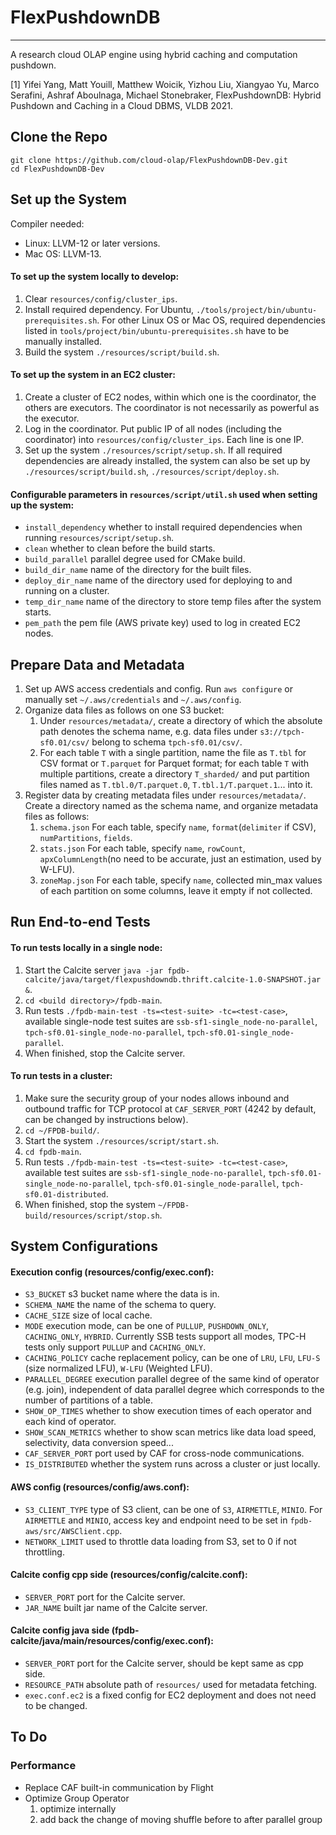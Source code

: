 # FlexPushdownDB

-----------------

A research cloud OLAP engine using hybrid caching and computation pushdown.

[1] Yifei Yang, Matt Youill, Matthew Woicik, Yizhou Liu, Xiangyao Yu, Marco Serafini, Ashraf Aboulnaga, Michael Stonebraker, FlexPushdownDB: Hybrid Pushdown and Caching in a Cloud DBMS, VLDB 2021.


## Clone the Repo

```
git clone https://github.com/cloud-olap/FlexPushdownDB-Dev.git
cd FlexPushdownDB-Dev
```


## Set up the System

Compiler needed: 
- Linux: LLVM-12 or later versions.
- Mac OS: LLVM-13.

#### To set up the system locally to develop:

1. Clear `resources/config/cluster_ips`.
2. Install required dependency. For Ubuntu, `./tools/project/bin/ubuntu-prerequisites.sh`. For other Linux OS or Mac OS, required dependencies listed in `tools/project/bin/ubuntu-prerequisites.sh` have to be manually installed.
3. Build the system `./resources/script/build.sh`.

#### To set up the system in an EC2 cluster:

1. Create a cluster of EC2 nodes, within which one is the coordinator, the others are executors. The coordinator is not necessarily as powerful as the executor.
2. Log in the coordinator. Put public IP of all nodes (including the coordinator) into `resources/config/cluster_ips`. Each line is one IP.
3. Set up the system `./resources/script/setup.sh`. If all required dependencies are already installed, the system can also be set up by `./resources/script/build.sh`, `./resources/script/deploy.sh`.

#### Configurable parameters in `resources/script/util.sh` used when setting up the system:

- `install_dependency` whether to install required dependencies when running `resources/script/setup.sh`.
- `clean` whether to clean before the build starts.
- `build_parallel` parallel degree used for CMake build.
- `build_dir_name` name of the directory for the built files.
- `deploy_dir_name` name of the directory used for deploying to and running on a cluster.
- `temp_dir_name` name of the directory to store temp files after the system starts.
- `pem_path` the pem file (AWS private key) used to log in created EC2 nodes.


## Prepare Data and Metadata
1. Set up AWS access credentials and config. Run `aws configure` or manually set `~/.aws/credentials` and `~/.aws/config`.
2. Organize data files as follows on one S3 bucket: 
   1) Under `resources/metadata/`, create a directory of which the absolute path denotes the schema name, e.g. data files under `s3://tpch-sf0.01/csv/` belong to schema `tpch-sf0.01/csv/`.
   2) For each table `T` with a single partition, name the file as `T.tbl` for CSV format or `T.parquet` for Parquet format; for each table `T` with multiple partitions, create a directory `T_sharded/` and put partition files named as `T.tbl.0/T.parquet.0`, `T.tbl.1/T.parquet.1`... into it.
3. Register data by creating metadata files under `resources/metadata/`. Create a directory named as the schema name, and organize metadata files as follows:
   1) `schema.json` For each table, specify `name`, `format`(`delimiter` if CSV), `numPartitions`, `fields`.
   2) `stats.json` For each table, specify `name`, `rowCount`, `apxColumnLength`(no need to be accurate, just an estimation, used by W-LFU).
   3) `zoneMap.json` For each table, specify `name`, collected min_max values of each partition on some columns, leave it empty if not collected.
   

## Run End-to-end Tests

#### To run tests locally in a single node:
1. Start the Calcite server `java -jar fpdb-calcite/java/target/flexpushdowndb.thrift.calcite-1.0-SNAPSHOT.jar &`.
2. `cd <build directory>/fpdb-main`.
3. Run tests `./fpdb-main-test -ts=<test-suite> -tc=<test-case>`, available single-node test suites are `ssb-sf1-single_node-no-parallel`, `tpch-sf0.01-single_node-no-parallel`, `tpch-sf0.01-single_node-parallel`.
4. When finished, stop the Calcite server.

#### To run tests in a cluster:
1. Make sure the security group of your nodes allows inbound and outbound traffic for TCP protocol at `CAF_SERVER_PORT` (4242 by default, can be changed by instructions below). 
2. `cd ~/FPDB-build/`.
3. Start the system `./resources/script/start.sh`.
4. `cd fpdb-main`.
5. Run tests `./fpdb-main-test -ts=<test-suite> -tc=<test-case>`, available test suites are `ssb-sf1-single_node-no-parallel`, `tpch-sf0.01-single_node-no-parallel`, `tpch-sf0.01-single_node-parallel`, `tpch-sf0.01-distributed`.
6. When finished, stop the system `~/FPDB-build/resources/script/stop.sh`.


## System Configurations

#### Execution config (resources/config/exec.conf):
- `S3_BUCKET` s3 bucket name where the data is in.
- `SCHEMA_NAME` the name of the schema to query.
- `CACHE_SIZE` size of local cache.
- `MODE` execution mode, can be one of `PULLUP`, `PUSHDOWN_ONLY`, `CACHING_ONLY`, `HYBRID`. Currently SSB tests support all modes, TPC-H tests only support `PULLUP` and `CACHING_ONLY`.
- `CACHING_POLICY` cache replacement policy, can be one of `LRU`, `LFU`, `LFU-S` (size normalized LFU), `W-LFU` (Weighted LFU).
- `PARALLEL_DEGREE` execution parallel degree of the same kind of operator (e.g. join), independent of data parallel degree which corresponds to the number of partitions of a table.
- `SHOW_OP_TIMES` whether to show execution times of each operator and each kind of operator.
- `SHOW_SCAN_METRICS` whether to show scan metrics like data load speed, selectivity, data conversion speed...
- `CAF_SERVER_PORT` port used by CAF for cross-node communications.
- `IS_DISTRIBUTED` whether the system runs across a cluster or just locally.

#### AWS config (resources/config/aws.conf):
- `S3_CLIENT_TYPE` type of S3 client, can be one of `S3`, `AIRMETTLE`, `MINIO`. For `AIRMETTLE` and `MINIO`, access key and endpoint need to be set in `fpdb-aws/src/AWSClient.cpp`.
- `NETWORK_LIMIT` used to throttle data loading from S3, set to 0 if not throttling.

#### Calcite config cpp side (resources/config/calcite.conf):
- `SERVER_PORT` port for the Calcite server.
- `JAR_NAME` built jar name of the Calcite server.

#### Calcite config java side (fpdb-calcite/java/main/resources/config/exec.conf):
- `SERVER_PORT` port for the Calcite server, should be kept same as cpp side.
- `RESOURCE_PATH` absolute path of `resources/` used for metadata fetching.
- `exec.conf.ec2` is a fixed config for EC2 deployment and does not need to be changed.


## To Do
### Performance
- Replace CAF built-in communication by Flight
- Optimize Group Operator
  1) optimize internally
  2) add back the change of moving shuffle before to after parallel group
  